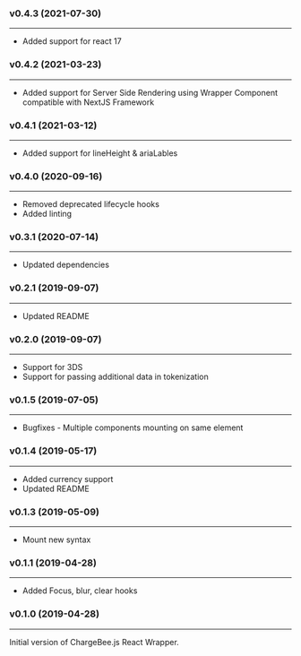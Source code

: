 ### v0.4.3 (2021-07-30)
* * *
* Added support for react 17

### v0.4.2 (2021-03-23)
* * *
* Added support for Server Side Rendering using Wrapper Component compatible with NextJS Framework

### v0.4.1 (2021-03-12)
* * *
* Added support for lineHeight & ariaLables

### v0.4.0 (2020-09-16)
* * *
* Removed deprecated lifecycle hooks
* Added linting

### v0.3.1 (2020-07-14)
* * *
* Updated dependencies

### v0.2.1 (2019-09-07)
* * *
* Updated README

### v0.2.0 (2019-09-07)
* * *
* Support for 3DS
* Support for passing additional data in tokenization

### v0.1.5 (2019-07-05)
* * *
* Bugfixes - Multiple components mounting on same element

### v0.1.4 (2019-05-17)
* * *
* Added currency support
* Updated README

### v0.1.3 (2019-05-09)
* * *
* Mount new syntax

### v0.1.1  (2019-04-28)
* * *
* Added Focus, blur, clear hooks

### v0.1.0  (2019-04-28)
* * *
Initial version of ChargeBee.js React Wrapper.

